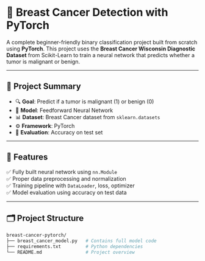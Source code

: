 # 🧠 Breast Cancer Detection with PyTorch

A complete beginner-friendly binary classification project built from scratch using **PyTorch**. This project uses the **Breast Cancer Wisconsin Diagnostic Dataset** from Scikit-Learn to train a neural network that predicts whether a tumor is malignant or benign.

---

## 📌 Project Summary

- 🔍 **Goal**: Predict if a tumor is malignant (1) or benign (0)
- 🧱 **Model**: Feedforward Neural Network
- 📊 **Dataset**: Breast Cancer dataset from `sklearn.datasets`
- ⚙️ **Framework**: PyTorch
- 🎯 **Evaluation**: Accuracy on test set

---

## 🚀 Features

✅ Fully built neural network using `nn.Module`  
✅ Proper data preprocessing and normalization  
✅ Training pipeline with `DataLoader`, loss, optimizer  
✅ Model evaluation using accuracy on test data  

---

## 🗂️ Project Structure

```bash
breast-cancer-pytorch/
├── breast_cancer_model.py   # Contains full model code
├── requirements.txt         # Python dependencies
└── README.md                # Project overview
